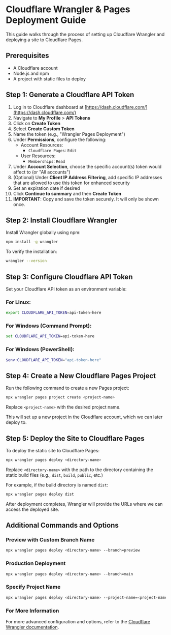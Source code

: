 # Cloudflare Wrangler & Pages Deployment Guide

This guide walks through the process of setting up Cloudflare Wrangler and deploying a site to Cloudflare Pages.

## Prerequisites

- A Cloudflare account
- Node.js and npm
- A project with static files to deploy

## Step 1: Generate a Cloudflare API Token

1. Log in to Cloudflare dashboard at [https://dash.cloudflare.com/](https://dash.cloudflare.com/)
2. Navigate to **My Profile** > **API Tokens**
3. Click on **Create Token**
4. Select **Create Custom Token**
5. Name the token (e.g., "Wrangler Pages Deployment")
6. Under **Permissions**, configure the following:
    - Account Resources:
        - `Cloudflare Pages`: `Edit`
    - User Resources:
        - `Memberships`: `Read`
7. Under **Account Selection**, choose the specific account(s) token would affect to (or "All accounts")
8. (Optional) Under **Client IP Address Filtering**, add specific IP addresses that are allowed to use this token for enhanced security
9. Set an expiration date if desired
10. Click **Continue to summary** and then **Create Token**
11. **IMPORTANT**: Copy and save the token securely. It will only be shown once.

## Step 2: Install Cloudflare Wrangler

Install Wrangler globally using npm:

```bash
npm install -g wrangler
```

To verify the installation:

```bash
wrangler --version
```

## Step 3: Configure Cloudflare API Token

Set your Cloudflare API token as an environment variable:

### For Linux:

```bash
export CLOUDFLARE_API_TOKEN=api-token-here
```

### For Windows (Command Prompt):

```cmd
set CLOUDFLARE_API_TOKEN=api-token-here
```

### For Windows (PowerShell):

```powershell
$env:CLOUDFLARE_API_TOKEN="api-token-here"
```

## Step 4: Create a New Cloudflare Pages Project

Run the following command to create a new Pages project:

```bash
npx wrangler pages project create <project-name>
```

Replace `<project-name>` with the desired project name.

This will set up a new project in the Cloudflare account, which we can later deploy to.

## Step 5: Deploy the Site to Cloudflare Pages

To deploy the static site to Cloudflare Pages:

```bash
npx wrangler pages deploy <directory-name>
```

Replace `<directory-name>` with the path to the directory containing the static build files (e.g., `dist`, `build`, `public`, etc.)

For example, if the build directory is named `dist`:

```bash
npx wrangler pages deploy dist
```

After deployment completes, Wrangler will provide the URLs where we can access the deployed site.

## Additional Commands and Options

### Preview with Custom Branch Name

```bash
npx wrangler pages deploy <directory-name> --branch=preview
```

### Production Deployment

```bash
npx wrangler pages deploy <directory-name> --branch=main
```

### Specify Project Name

```bash
npx wrangler pages deploy <directory-name> --project-name=<project-name>
```

### For More Information

For more advanced configuration and options, refer to the [Cloudflare Wrangler documentation](https://developers.cloudflare.com/workers/wrangler/).
